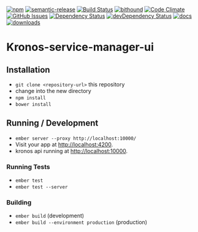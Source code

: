 [![npm](https://img.shields.io/npm/v/kronos-service-manager-ui.svg)](https://www.npmjs.com/package/kronos-service-manager-ui)
[![semantic-release](https://img.shields.io/badge/%20%20%F0%9F%93%A6%F0%9F%9A%80-semantic--release-e10079.svg)](https://github.com/Kronos-Integration/kronos-service-manager-ui)
[![Build Status](https://secure.travis-ci.org/Kronos-Integration/kronos-service-manager-ui.png)](http://travis-ci.org/Kronos-Integration/kronos-service-manager-ui)
[![bithound](https://www.bithound.io/github/Kronos-Integration/kronos-service-manager-ui/badges/score.svg)](https://www.bithound.io/github/Kronos-Integration/kronos-service-manager-ui)
[![Code Climate](https://codeclimate.com/github/Kronos-Integration/kronos-service-manager-ui/badges/gpa.svg)](https://codeclimate.com/github/Kronos-Integration/kronos-service-manager-ui)
[![GitHub Issues](https://img.shields.io/github/issues/Kronos-Integration/kronos-service-manager-ui.svg?style=flat-square)](https://github.com/Kronos-Integration/kronos-service-manager-ui/issues)
[![Dependency Status](https://david-dm.org/Kronos-Integration/kronos-service-manager-ui.svg)](https://david-dm.org/Kronos-Integration/kronos-service-manager-ui)
[![devDependency Status](https://david-dm.org/Kronos-Integration/kronos-service-manager-ui/dev-status.svg)](https://david-dm.org/Kronos-Integration/kronos-service-manager-ui#info=devDependencies)
[![docs](http://inch-ci.org/github/Kronos-Integration/kronos-service-manager-ui.svg?branch=master)](http://inch-ci.org/github/Kronos-Integration/kronos-service-manager-ui)
[![downloads](http://img.shields.io/npm/dm/kronos-service-manager-ui.svg?style=flat-square)](https://npmjs.org/package/kronos-service-manager-ui)

# Kronos-service-manager-ui

## Installation

* `git clone <repository-url>` this repository
* change into the new directory
* `npm install`
* `bower install`

## Running / Development

* `ember server --proxy http://localhost:10000/`
* Visit your app at [http://localhost:4200](http://localhost:4200).
* kronos api running at [http://localhost:10000](http://localhost:10000).

### Running Tests

* `ember test`
* `ember test --server`

### Building

* `ember build` (development)
* `ember build --environment production` (production)
